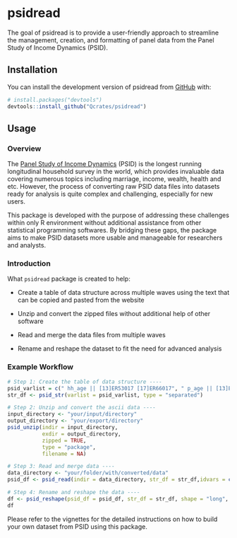 
<!-- README.md is generated from README.Rmd. Please edit that file -->

# psidread

<!-- badges: start -->
<!-- badges: end -->

The goal of psidread is to provide a user-friendly approach to
streamline the management, creation, and formatting of panel data from
the Panel Study of Income Dynamics (PSID).

## Installation

You can install the development version of psidread from
[GitHub](https://github.com/) with:

``` r
# install.packages("devtools")
devtools::install_github("Qcrates/psidread")
```

## Usage

### Overview

The [Panel Study of Income Dynamics](https://psidonline.isr.umich.edu/)
(PSID) is the longest running longitudinal household survey in the
world, which provides invaluable data covering numerous topics including
marriage, income, wealth, health and etc. However, the process of
converting raw PSID data files into datasets ready for analysis is quite
complex and challenging, especially for new users.

This package is developed with the purpose of addressing these
challenges within only R environment without additional assistance from
other statistical programming softwares. By bridging these gaps, the
package aims to make PSID datasets more usable and manageable for
researchers and analysts.

### Introduction

What `psidread` package is created to help:

- Create a table of data structure across multiple waves using the text
  that can be copied and pasted from the website

- Unzip and convert the zipped files without additional help of other
  software

- Read and merge the data files from multiple waves

- Rename and reshape the dataset to fit the need for advanced analysis

### Example Workflow

``` r
# Step 1: Create the table of data structure ----
psid_varlist = c(" hh_age || [13]ER53017 [17]ER66017", " p_age || [13]ER34204")
str_df <- psid_str(varlist = psid_varlist, type = "separated")

# Step 2: Unzip and convert the ascii data ----
input_directory <- "your/input/directory"
output_directory <- "your/export/directory"
psid_unzip(indir = input_directory,
           exdir = output_directory,
           zipped = TRUE,
           type = "package",
           filename = NA)

# Step 3: Read and merge data ----
data_directory <- "your/folder/with/converted/data"
psid_df <- psid_read(indir = data_directory, str_df = str_df,idvars = c("ER30000"),type = "package",filename = NA)

# Step 4: Rename and reshape the data ----
df <- psid_reshape(psid_df = psid_df, str_df = str_df, shape = "long", level = "individual")
df
```

Please refer to the vignettes for the detailed instructions on how to
build your own dataset from PSID using this package.
